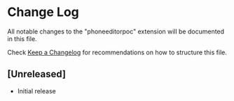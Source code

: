 # Change Log

All notable changes to the "phoneeditorpoc" extension will be documented in this file.

Check [Keep a Changelog](http://keepachangelog.com/) for recommendations on how to structure this file.

## [Unreleased]

- Initial release